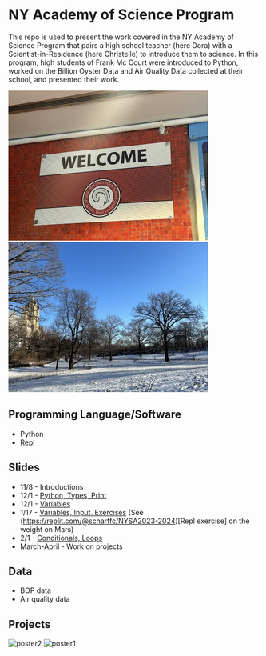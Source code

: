 # NY Academy of Science Program

This repo is used to present the work covered in the NY Academy of Science Program that pairs a high school teacher (here Dora) with a Scientist-in-Residence (here Christelle) to introduce them to science. In this program, high students of Frank Mc Court were introduced to Python, worked on the Billion Oyster Data and Air Quality Data collected at their school, and presented their work.

![img1](https://github.com/scharffc/nyashighschool/blob/main/images/IMG_0967.jpg) ![img2](https://github.com/scharffc/nyashighschool/blob/main/images/IMG_2035.jpg)

## Programming Language/Software

* Python
* [Repl](https://replit.com)
  
## Slides

* 11/8 - Introductions
* 12/1 - [Python, Types, Print](https://docs.google.com/presentation/d/1k2Vk7Sb8bYdjP1gap9c1Tf48Aor62THyUWTjsyy0XYI/edit?usp=sharing)
* 12/1 - [Variables](https://docs.google.com/presentation/d/1AAKbWngXurrr58f3IX7uiYWzBkCiVIGH8jEy7p4oOWc/edit)
* 1/17 - [Variables, Input, Exercises](https://docs.google.com/presentation/d/1AAKbWngXurrr58f3IX7uiYWzBkCiVIGH8jEy7p4oOWc/edit) (See (https://replit.com/@scharffc/NYSA2023-2024)[Repl exercise] on the weight on Mars) 
* 2/1 - [Conditionals, Loops](https://docs.google.com/presentation/d/1eeIE1Mq6dLNPA7bpe2dlwoxh7H918p_AuyW5MBc3_KQ/edit)
* March-April - Work on projects

## Data

* BOP data
* Air quality data

## Projects

<img width="161" alt="poster2" src="https://github.com/user-attachments/assets/3b7f516a-18f8-4868-9771-11e50385ca57" />
<img width="229" alt="poster1" src="https://github.com/user-attachments/assets/0a6efdb5-d4e7-4118-91dd-ddd9908d036d" />



